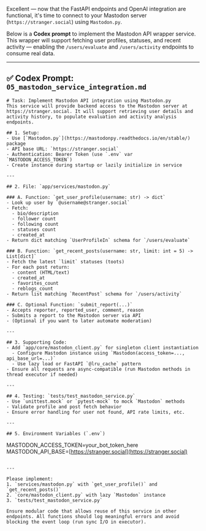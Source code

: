 Excellent — now that the FastAPI endpoints and OpenAI integration are functional, it's time to connect to your Mastodon server (`https://stranger.social`) using `Mastodon.py`.

Below is a **Codex prompt** to implement the Mastodon API wrapper service. This wrapper will support fetching user profiles, statuses, and recent activity — enabling the `/users/evaluate` and `/users/activity` endpoints to consume real data.

---

## ✅ **Codex Prompt: `05_mastodon_service_integration.md`**

```
# Task: Implement Mastodon API integration using Mastodon.py
This service will provide backend access to the Mastodon server at https://stranger.social. It will support retrieving user details and activity history, to populate evaluation and activity analysis endpoints.

## 1. Setup:
- Use [`Mastodon.py`](https://mastodonpy.readthedocs.io/en/stable/) package
- API base URL: `https://stranger.social`
- Authentication: Bearer Token (use `.env` var `MASTODON_ACCESS_TOKEN`)
- Create instance during startup or lazily initialize in service

---

## 2. File: `app/services/mastodon.py`

### A. Function: `get_user_profile(username: str) -> dict`
- Look up user by `@username@stranger.social`
- Fetch:
  - bio/description
  - follower count
  - following count
  - statuses count
  - created_at
- Return dict matching `UserProfileIn` schema for `/users/evaluate`

### B. Function: `get_recent_posts(username: str, limit: int = 5) -> List[dict]`
- Fetch the latest `limit` statuses (toots)
- For each post return:
  - content (HTML/text)
  - created_at
  - favorites_count
  - reblogs_count
- Return list matching `RecentPost` schema for `/users/activity`

### C. Optional Function: `submit_report(...)`
- Accepts reporter, reported_user, comment, reason
- Submits a report to the Mastodon server via API
- (Optional if you want to later automate moderation)

---

## 3. Supporting Code:
- Add `app/core/mastodon_client.py` for singleton client instantiation
  - Configure Mastodon instance using `Mastodon(access_token=..., api_base_url=...)`
  - Use lazy load or FastAPI `@lru_cache` pattern
- Ensure all requests are async-compatible (run Mastodon methods in thread executor if needed)

---

## 4. Testing: `tests/test_mastodon_service.py`
- Use `unittest.mock` or `pytest-mock` to mock `Mastodon` methods
- Validate profile and post fetch behavior
- Ensure error handling for user not found, API rate limits, etc.

---

## 5. Environment Variables (`.env`)
```

MASTODON\_ACCESS\_TOKEN=your\_bot\_token\_here
MASTODON\_API\_BASE=[https://stranger.social](https://stranger.social)

```

---

Please implement:
1. `services/mastodon.py` with `get_user_profile()` and `get_recent_posts()`
2. `core/mastodon_client.py` with lazy `Mastodon` instance
3. `tests/test_mastodon_service.py`

Ensure modular code that allows reuse of this service in other endpoints. All functions should log meaningful errors and avoid blocking the event loop (run sync I/O in executor).

```

